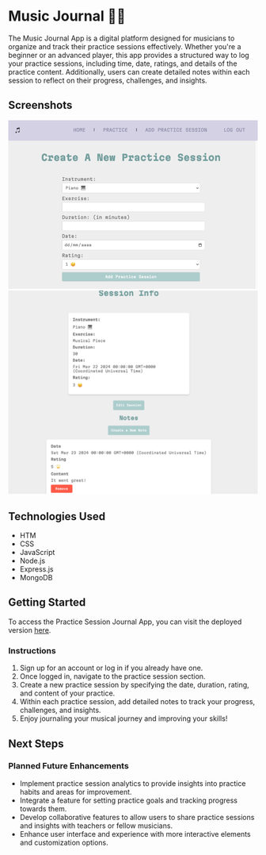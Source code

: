 # Music Journal 🎵📝

The Music Journal App is a digital platform designed for musicians to organize and track their practice sessions effectively. Whether you're a beginner or an advanced player, this app provides a structured way to log your practice sessions, including time, date, ratings, and details of the practice content. Additionally, users can create detailed notes within each session to reflect on their progress, challenges, and insights.

## Screenshots
![Screenshot 1](/public/images/IMG-1.png)
![Screenshot 2](/public/images/IMG-2.png)

## Technologies Used
- HTM
- CSS
- JavaScript
- Node.js
- Express.js
- MongoDB

## Getting Started
To access the Practice Session Journal App, you can visit the deployed version [here](https://music-journal-9b307ae2ad5a.herokuapp.com/). 

### Instructions
1. Sign up for an account or log in if you already have one.
2. Once logged in, navigate to the practice session section.
3. Create a new practice session by specifying the date, duration, rating, and content of your practice.
4. Within each practice session, add detailed notes to track your progress, challenges, and insights.
5. Enjoy journaling your musical journey and improving your skills!

## Next Steps
### Planned Future Enhancements
- Implement practice session analytics to provide insights into practice habits and areas for improvement.
- Integrate a feature for setting practice goals and tracking progress towards them.
- Develop collaborative features to allow users to share practice sessions and insights with teachers or fellow musicians.
- Enhance user interface and experience with more interactive elements and customization options.